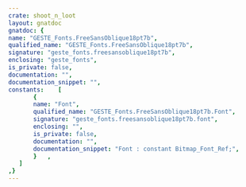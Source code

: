 ```yaml
---
crate: shoot_n_loot
layout: gnatdoc
gnatdoc: {
name: "GESTE_Fonts.FreeSansOblique18pt7b",
qualified_name: "GESTE_Fonts.FreeSansOblique18pt7b",
signature: "geste_fonts.freesansoblique18pt7b",
enclosing: "geste_fonts",
is_private: false,
documentation: "",
documentation_snippet: "",
constants:    [
       {
       name: "Font",
       qualified_name: "GESTE_Fonts.FreeSansOblique18pt7b.Font",
       signature: "geste_fonts.freesansoblique18pt7b.font",
       enclosing: "",
       is_private: false,
       documentation: "",
       documentation_snippet: "Font : constant Bitmap_Font_Ref;",
       }   ,
   ]
,}
---
```

